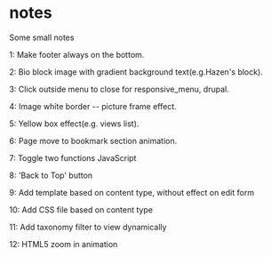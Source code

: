 # notes
Some small notes

1: Make footer always on the bottom.

2: Bio block image with gradient background text(e.g.Hazen's block).

3: Click outside menu to close for responsive_menu, drupal.

4: Image white border -- picture frame effect.

5: Yellow box effect(e.g. views list).

6: Page move to bookmark section animation.

7: Toggle two functions JavaScript

8: 'Back to Top' button

9: Add template based on content type, without effect on edit form
 
10: Add CSS file based on content type

11: Add taxonomy filter to view dynamically

12: HTML5 zoom in animation
